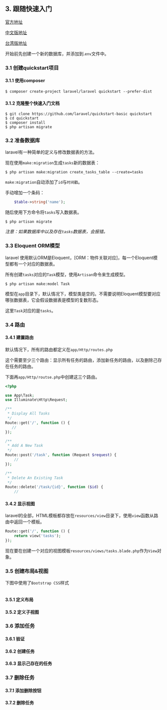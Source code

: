 ## 3. 跟随快速入门

[官方地址](https://laravel.com/docs/5.2/quickstart)

[中文版地址](http://laravelacademy.org/post/3291.html)

[台湾版地址](https://laravel.tw/docs/5.2/quickstart)

开始前先创建一个新的数据库，并添加到.`env`文件中。

### 3.1 创建quickstart项目

#### 3.1.1 使用composer

	$ composer create-project laravel/laravel quickstart --prefer-dist

#### 3.1.2 克隆整个快速入门文档

	$ git clone https://github.com/laravel/quickstart-basic quickstart
	$ cd quickstart
	$ composer install
	$ php artisan migrate

### 3.2 准备数据库

laravel有一种简单的定义与修改数据表的方法。

现在使用`make:migration`生成`tasks`新的数据表：

	$ php artisan make:migration create_tasks_table --create=tasks

`make:migration`自动添加了`id`与`时间戳`。

手动增加一个条码：

```php 
	$table->string('name');
``` 
随后使用下方命令将`tasks`写入数据表。

	$ php artisan migrate

*注意：如果数据库中以及存在`tasks`数据表，会报错。*

### 3.3 Eloquent ORM模型

laravel 使用默认ORM是Eloquent，[ORM：物件关联对应]，每一个Eloquent模型都有一个对应的数据表。

所有创建`tasks`对应的`Task`模型，使用`Artisan`命令来生成模型。

	$ php artisan make:model Task

模型在`app`目录下，默认情况下，模型类是空的。不需要说明Eloquent模型要对应哪张数据表，它会假设数据表是模型的复数形态。

这里`Task`对应的是`tasks`。

### 3.4 路由

#### 3.4.1 建置路由

默认情况下，所有的路由都定义在`app/Http/routes.php`

这个需要至少三个路由：显示所有任务的路由，添加新任务的路由，以及删除己存在任务的路由。

下面再`app/Http/routse.php`中创建这三个路由。
	
```php
<?php

use App\Task;
use Illuminate\Http\Request;

/**
 * Display All Tasks
 */
Route::get('/', function () {
   //
});

/**
 * Add A New Task
 */
Route::post('/task', function (Request $request) {
    //
});

/**
 * Delete An Existing Task
 */
Route::delete('/task/{id}', function ($id) {
    //
```

#### 3.4.2 显示视图

laravel的全部，HTML模板都存放在`resources/view`目录下，使用`view`函数从路由中返回一个模板。

```php
Route::get('/', function () {
    return view('tasks');
});
```

现在要在创建一个对应的视图模板`resources/views/tasks.blade.php`作为`View`对象。

### 3.5 创建布局&视图

下图中使用了`Bootstrap CSS`样式

![]()

#### 3.5.1 定义布局

#### 3.5.2 定义子视图

### 3.6 添加任务

#### 3.6.1 验证

#### 3.6.2 创建任务

#### 3.6.3 显示己存在的任务

### 3.7 删除任务

#### 3.7.1 添加删除按钮

#### 3.7.2 删除任务

